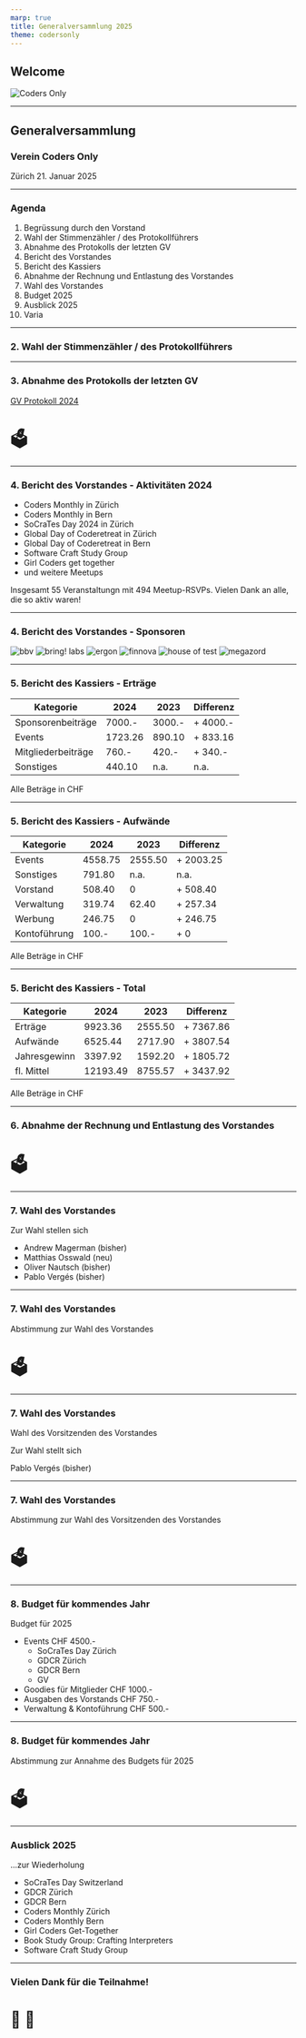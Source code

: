 ```yaml
---
marp: true
title: Generalversammlung 2025
theme: codersonly
---
```


## Welcome

![Coders Only](https://codersonlych.github.io/assets/coders-only.jpg)

---

## Generalversammlung

### Verein Coders Only

Zürich 21. Januar 2025

---

### Agenda

1. Begrüssung durch den Vorstand
2. Wahl der Stimmenzähler / des Protokollführers
3. Abnahme des Protokolls der letzten GV
4. Bericht des Vorstandes
5. Bericht des Kassiers
6. Abnahme der Rechnung und Entlastung des Vorstandes
7. Wahl des Vorstandes
8. Budget 2025
9. Ausblick 2025
10. Varia

---

### 2. Wahl der Stimmenzähler / des Protokollführers

---

### 3. Abnahme des Protokolls der letzten GV

[GV Protokoll 2024](https://codersonly.org/wp-content/uploads/2024/09/2024-09-05-protokoll-gv-coders-only.pdf)

# 🗳️

---

### 4. Bericht des Vorstandes - Aktivitäten 2024

- Coders Monthly in Zürich
- Coders Monthly in Bern
- SoCraTes Day 2024 in Zürich
- Global Day of Coderetreat in Zürich
- Global Day of Coderetreat in Bern
- Software Craft Study Group
- Girl Coders get together
- und weitere Meetups

Insgesamt 55 Veranstaltungn mit 494 Meetup-RSVPs.
Vielen Dank an alle, die so aktiv waren!

---

<!-- _class: sponsors -->

### 4. Bericht des Vorstandes - Sponsoren

![bbv](https://codersonlych.github.io/sponsors/bbv.webp) ![bring! labs](https://codersonlych.github.io/sponsors/bring.webp)
![ergon](https://codersonlych.github.io/sponsors/ergon.webp) ![finnova](https://codersonlych.github.io/sponsors/finnova.webp)
![house of test](https://codersonlych.github.io/sponsors/house_of_test.webp) ![megazord](https://codersonlych.github.io/sponsors/megazord.webp)

---

### 5. Bericht des Kassiers - Erträge

| Kategorie          | 2024    | 2023   | Differenz |
| ------------------ | ------- | ------ | --------- |
| Sponsorenbeiträge  | 7000.-  | 3000.- | + 4000.-  |
| Events             | 1723.26 | 890.10 | + 833.16  |
| Mitgliederbeiträge | 760.-   | 420.-  | + 340.-   |
| Sonstiges          | 440.10  | n.a.   | n.a.      |

Alle Beträge in CHF

---

### 5. Bericht des Kassiers - Aufwände

| Kategorie    | 2024    | 2023    | Differenz |
| ------------ | ------- | ------- | --------- |
| Events       | 4558.75 | 2555.50 | + 2003.25 |
| Sonstiges    | 791.80  | n.a.    | n.a.      |
| Vorstand     | 508.40  | 0       | + 508.40  |
| Verwaltung   | 319.74  | 62.40   | + 257.34  |
| Werbung      | 246.75  | 0       | + 246.75  |
| Kontoführung | 100.-   | 100.-   | + 0       |

Alle Beträge in CHF

---

### 5. Bericht des Kassiers - Total

| Kategorie    | 2024     | 2023    | Differenz |
| ------------ | -------- | ------- | --------- |
| Erträge      | 9923.36  | 2555.50 | + 7367.86 |
| Aufwände     | 6525.44  | 2717.90 | + 3807.54 |
| Jahresgewinn | 3397.92  | 1592.20 | + 1805.72 |
| fl. Mittel   | 12193.49 | 8755.57 | + 3437.92 |

Alle Beträge in CHF

---

### 6. Abnahme der Rechnung und Entlastung des Vorstandes

# 🗳️

---

### 7. Wahl des Vorstandes

Zur Wahl stellen sich

- Andrew Magerman (bisher)
- Matthias Osswald (neu)
- Oliver Nautsch (bisher)
- Pablo Vergés (bisher)

---

### 7. Wahl des Vorstandes

Abstimmung zur Wahl des Vorstandes

# 🗳️

---

### 7. Wahl des Vorstandes

Wahl des Vorsitzenden des Vorstandes

Zur Wahl stellt sich

Pablo Vergés (bisher)

---

### 7. Wahl des Vorstandes

Abstimmung zur Wahl des Vorsitzenden des Vorstandes

# 🗳️

---

### 8. Budget für kommendes Jahr

Budget für 2025

- Events CHF 4500.-
  - SoCraTes Day Zürich
  - GDCR Zürich
  - GDCR Bern
  - GV
- Goodies für Mitglieder CHF 1000.-
- Ausgaben des Vorstands CHF 750.-
- Verwaltung & Kontoführung CHF 500.-

---

### 8. Budget für kommendes Jahr

Abstimmung zur Annahme des Budgets für 2025

# 🗳️

---

### Ausblick 2025

...zur Wiederholung

- SoCraTes Day Switzerland
- GDCR Zürich
- GDCR Bern
- Coders Monthly Zürich
- Coders Monthly Bern
- Girl Coders Get-Together
- Book Study Group: Crafting Interpreters
- Software Craft Study Group

---

### Vielen Dank für die Teilnahme!

# 🍻 🥂
